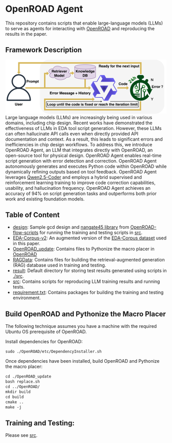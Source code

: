 # OpenROAD Agent
This repository contains scripts that enable large-language models (LLMs) to serve as agents for interacting with [OpenROAD](https://github.com/The-OpenROAD-Project/OpenROAD) and reproducing the results in the paper.

## Framework Description
![Inference](etc/inference.png)
Large language models (LLMs) are increasingly being used in various domains, including chip design. Recent works have demonstrated the effectiveness of LLMs in EDA tool script generation. However, these LLMs can often hallucinate API calls even when directly provided API documentation and context. As a result, this leads to significant errors and inefficiencies in chip design workflows. To address this, we introduce OpenROAD Agent, an LLM that integrates directly with OpenROAD, an open-source tool for physical design. OpenROAD Agent enables real-time script generation with error detection and correction. OpenROAD Agent autonomously generates and executes Python code within OpenROAD while dynamically refining outputs based on tool feedback. OpenROAD Agent leverages [Qwen2.5-Coder](https://github.com/QwenLM/Qwen2.5-Coder) and employs a hybrid supervised and reinforcement learning training to improve code correction capabilities, usability, and hallucination frequency. OpenROAD Agent achieves an accuracy of 94% on script generation tasks and outperforms both prior work and existing foundation models.

## Table of Content
  - [design](./design): Sample gcd design and [nangate45 library](./design/nangate45) from [OpenROAD-flow-scripts](https://github.com/The-OpenROAD-Project/OpenROAD-flow-scripts/tree/master) for running the training and testing scripts in [src](./src).
  - [EDA-Corpus-v2](./EDA-Corpus-v2): An augmented version of the [EDA-Corpus dataset](https://ieeexplore.ieee.org/document/10691774) used in this paper.
  - [OpenROAD_update](./OpenROAD_update/): Contains files to Pythonize the macro placer in [OpenROAD](./OpenROAD)
  - [RAGData](./RAGData/): Contains files for building the retrieval-augmented generation (RAG) database used in training and testing.
  - [result](./result/): Default directory for storing test results generated using scripts in [./src](./src).
  - [src](./src/): Contains scripts for reproducing LLM training results and running tests.
  - [requirement.txt](./requirement.txt): Contains packages for building the training and testing environment.

## Build OpenROAD and Pythonize the Macro Placer

The following technique assumes you have a machine with the required Ubuntu OS prerequisite of OpenROAD.

Install dependencies for OpenROAD:
```
sudo ./OpenROAD/etc/DependencyInstaller.sh
```

Once dependencies have been installed, build OpenROAD and Pythonize the macro placer:

```
cd ./OpenROAD_update
bash replace.sh
cd ../OpenROAD/
mkdir build
cd build
cmake ..
make -j
```

## Training and Testing:
Please see [src](./src/).
